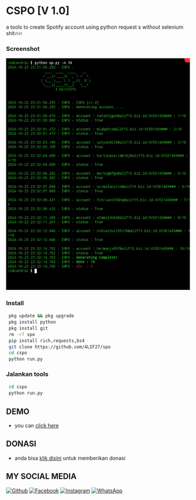 # CSPO [V 1.0]
a tools to create Spotify account using python request s without selenium shit🔥🔥
### Screenshot
<img src="https://raw.githubusercontent.com/4LIF27/cspo/refs/heads/main/Screenshot_20241023-233337.jpg" />

 
### Install
```bash
 pkg update && pkg upgrade
 pkg install python
 pkg install git  
 rm -rf spo
 pip install rich,requests,bs4
 git clone https://github.com/4LIF27/spo
 cd cspo
 python run.py
```

### Jalankan tools
```bash
 cd cspo
 python run.py
```
## DEMO 
* you can [click here](https://youtu.be/1TCkS-XB7es?si=2pyI0h_80fP3Ji1A) 

## DONASI
* anda bisa [klik disini](http://wa.me/6283198075343) untuk memberikan donasi


## MY SOCIAL MEDIA
[![Github](https://img.shields.io/badge/Github-Ikuti-green?style=for-the-badge&logo=github)](https://github.com/zhukov-z)
[![Facebook](https://img.shields.io/badge/Facebook-Ikuti-green?style=for-the-badge&logo=facebook)](https://m.facebook.com/galzxd)
[![Instagram](https://img.shields.io/badge/Instagram-Ikuti-green?style=for-the-badge&logo=instagram)](https://Instagram.com/alifxynn)
[![WhatsApp](https://img.shields.io/badge/whatsapp-Hubungi-brightgreen?style=for-the-badge&logo=whatsapp)](https://api.whatsapp.com/send/?phone=%2B6283198075343&text&app_absent=0)



